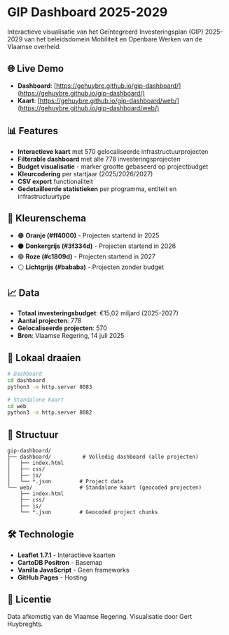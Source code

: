 # GIP Dashboard 2025-2029

Interactieve visualisatie van het Geïntegreerd Investeringsplan (GIP) 2025-2029 van het beleidsdomein Mobiliteit en Openbare Werken van de Vlaamse overheid.

## 🌐 Live Demo

- **Dashboard**: [https://gehuybre.github.io/gip-dashboard/](https://gehuybre.github.io/gip-dashboard/)
- **Kaart**: [https://gehuybre.github.io/gip-dashboard/web/](https://gehuybre.github.io/gip-dashboard/web/)

## 📊 Features

- **Interactieve kaart** met 570 gelocaliseerde infrastructuurprojecten
- **Filterable dashboard** met alle 778 investeringsprojecten
- **Budget visualisatie** - marker grootte gebaseerd op projectbudget
- **Kleurcodering** per startjaar (2025/2026/2027)
- **CSV export** functionaliteit
- **Gedetailleerde statistieken** per programma, entiteit en infrastructuurtype

## 🎨 Kleurenschema

- 🟠 **Oranje (#ff4000)** - Projecten startend in 2025
- ⚫ **Donkergrijs (#3f334d)** - Projecten startend in 2026  
- 🟣 **Roze (#c1809d)** - Projecten startend in 2027
- ⚪ **Lichtgrijs (#bababa)** - Projecten zonder budget

## 📈 Data

- **Totaal investeringsbudget**: €15,02 miljard (2025-2027)
- **Aantal projecten**: 778
- **Gelocaliseerde projecten**: 570
- **Bron**: Vlaamse Regering, 14 juli 2025

## 🚀 Lokaal draaien

```bash
# Dashboard
cd dashboard
python3 -m http.server 8083

# Standalone kaart
cd web
python3 -m http.server 8082
```

## 📁 Structuur

```
gip-dashboard/
├── dashboard/          # Volledig dashboard (alle projecten)
│   ├── index.html
│   ├── css/
│   ├── js/
│   └── *.json         # Project data
└── web/               # Standalone kaart (geocoded projecten)
    ├── index.html
    ├── css/
    ├── js/
    └── *.json         # Geocoded project chunks
```

## 🛠️ Technologie

- **Leaflet 1.7.1** - Interactieve kaarten
- **CartoDB Positron** - Basemap
- **Vanilla JavaScript** - Geen frameworks
- **GitHub Pages** - Hosting

## 📝 Licentie

Data afkomstig van de Vlaamse Regering. Visualisatie door Gert Huybreghts.
